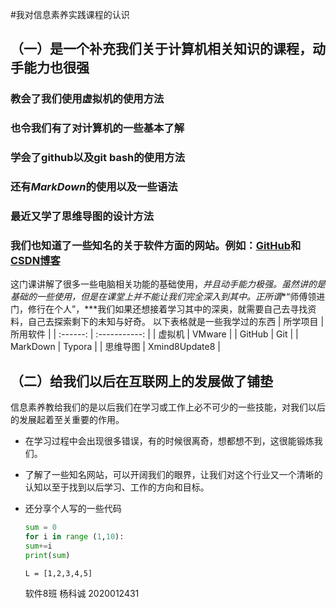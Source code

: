 #我对信息素养实践课程的认识

## （一）是一个补充我们关于计算机相关知识的课程，动手能力也很强  

### 教会了我们使用虚拟机的使用方法
### 也令我们有了对计算机的一些基本了解
### 学会了**github**以及**git bash**的使用方法
### 还有*MarkDown*的使用以及一些语法
### 最近又学了思维导图的设计方法
### 我们也知道了一些知名的关于软件方面的网站。例如：[GitHub](https://github.com/)和[CSDN博客](https://blog.csdn.net/)
这门课讲解了很多一些电脑相关功能的基础使用，*并且动手能力极强。*虽然讲的是基础的一些使用，但是在课堂上并不能让我们完全深入到其中。正所谓***“师傅领进门，修行在个人”，***我们如果还想接着学习其中的深奥，就需要自己去寻找资料，自己去探索剩下的未知与好奇。
     以下表格就是一些我学过的东西
| 所学项目 |   所用软件    |
| :------: | :-----------: |
|  虚拟机  |    VMware     |
|  GitHub  |      Git      |
| MarkDown |    Typora     |
| 思维导图 | Xmind8Update8 |
## （二）给我们以后在互联网上的发展做了铺垫

   信息素养教给我们的是以后我们在学习或工作上必不可少的一些技能，对我们以后的发展起着至关重要的作用。
* 在学习过程中会出现很多错误，有的时候很离奇，想都想不到，这很能锻炼我们。

* 了解了一些知名网站，可以开阔我们的眼界，让我们对这个行业又一个清晰的认知以至于找到以后学习、工作的方向和目标。

* 还分享个人写的一些代码
   ```python
   sum = 0
   for i in range (1,10):
   sum+=i
   print(sum)
   ```
   `L = [1,2,3,4,5]`
   
   软件8班 杨科诚 2020012431
